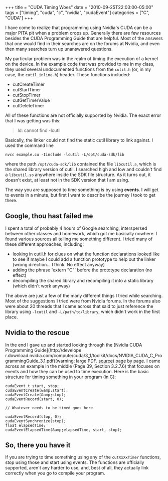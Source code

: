 +++
title = "CUDA Timing Woes"
date = "2010-09-25T22:03:00-05:00"
tags = ["timing", "cuda", "c", "nvidia", "cudaEvent"]
categories = ["C", "CUDA"]
+++

I have come to realize that programming using Nvidia's CUDA can be a major PITA pit when a problem
crops up. Generally there are few resources besides the CUDA Programming Guide that are helpful.
Most of the answers that one would find in their searches are on the forums at Nvidia, and even then
many searches turn up unanswered questions.

My particular problem was in the realm of timing the execution of a kernel on the device. In the
example code that was provided to me in my class, they used several undocumented functions from the
`cutil.h` (or, in my case, the `cutil_inline.h`) header. These functions included:

* cutCreateTimer
* cutStartTimer
* cutStopTimer
* cutGetTimerValue
* cutDeleteTimer

All of these functions are not officially supported by Nvidia. The exact error that I was getting
was this:

> ld: cannot find -lcutil

Basically, the linker could not find the static cutil library to link against. I used the command
line

    nvcc example.cu -Iinclude -lcutil -L/opt/cuda-sdk/lib

where the path `/opt/cuda-sdk/lib` contained the file `libcutil.a`, which is the shared library
version of cutil. I searched high and low and couldn't find a `libcutil.so` anywhere inside the SDK
file structure. As it turns out, it doesn't exist, at least not in the SDK version that I am using.

The way you are supposed to time something is by using **events**. I will get to events in a minute,
but first I want to describe the journey I took to get there.

## Google, thou hast failed me

I spent a total of probably 4 hours of Google searching, interspersed between other classes and
homework, which got me basically nowhere. I found various sources all telling me something
different. I tried many of these different approaches, including:

* looking in cutil.h for clues on what the function declarations looked like to see if maybe I could
add a function prototype to help out the linker (wrong direction... I think. No effect anyway)
* adding the phrase 'extern "C"' before the prototype declaration (no effect)
* decompiling the shared library and recompiling it into a static library (which didn't work anyway)

The above are just a few of the many different things I tried while searching. Most of the
suggestions I tried were from Nvidia forums. In the forums also were about 20 threads that I came
across that said to just reference the library using `-lcutil` and `-L/path/to/library`, which
didn't work in the first place.

## Nvidia to the rescue

In the end I gave up and started looking through the [Nvidia CUDA Programming Guide](http://develope
r.download.nvidia.com/compute/cuda/3_1/toolkit/docs/NVIDIA_CUDA_C_ProgrammingGuide_3.1.pdf)(warning:
large PDF. [source](http://developer.nvidia.com/object/gpucomputing.html)) page by page. I came
across an example in the middle (Page 39, Section 3.2.7.6) that focuses on events and how they can
be used to time execution. Here is the basic structure for timing something in your program (in C):

    cudaEvent_t start, stop;
    cudaEventCreate(&amp;start);
    cudaEventCreate(&amp;stop);
    cudaEventRecord(start, 0);
    
    // Whatever needs to be timed goes here
    
    cudaEventRecord(stop, 0);
    cudaEventSynchronize(stop);
    float elapsedTime;
    cudaEventElapsedTime(&amp;elapsedTime, start, stop);

## So, there you have it

If you are trying to time something using any of the `cutXxXxTimer` functions, stop using those and
start using events. The functions are officially supported, aren't any harder to use, and, best of
all, they actually link correctly when you go to compile your program.
